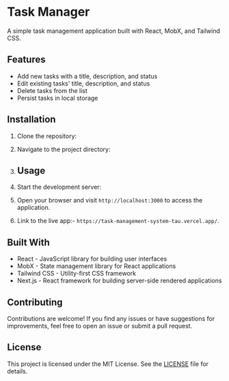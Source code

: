 # Task Manager

A simple task management application built with React, MobX, and Tailwind CSS.

## Features

- Add new tasks with a title, description, and status
- Edit existing tasks' title, description, and status
- Delete tasks from the list
- Persist tasks in local storage

## Installation

1. Clone the repository:
2. Navigate to the project directory:
3. ## Usage

1. Start the development server:

2. Open your browser and visit `http://localhost:3000` to access the application.
3. Link to the live app:- `https://task-management-system-tau.vercel.app/`.

## Built With

- React - JavaScript library for building user interfaces
- MobX - State management library for React applications
- Tailwind CSS - Utility-first CSS framework
- Next.js - React framework for building server-side rendered applications

## Contributing

Contributions are welcome! If you find any issues or have suggestions for improvements, feel free to open an issue or submit a pull request.

## License

This project is licensed under the MIT License. See the [LICENSE](./LICENSE) file for details.

